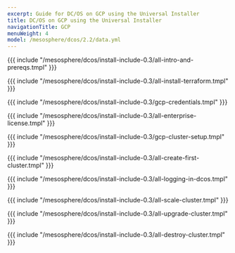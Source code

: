 ```yaml
---
excerpt: Guide for DC/OS on GCP using the Universal Installer
title: DC/OS on GCP using the Universal Installer
navigationTitle: GCP
menuWeight: 4
model: /mesosphere/dcos/2.2/data.yml
---
```


{{{ include "/mesosphere/dcos/install-include-0.3/all-intro-and-prereqs.tmpl" }}}

{{{ include "/mesosphere/dcos/install-include-0.3/all-install-terraform.tmpl" }}}

{{{ include "/mesosphere/dcos/install-include-0.3/gcp-credentials.tmpl" }}}

{{{ include "/mesosphere/dcos/install-include-0.3/all-enterprise-license.tmpl" }}}

{{{ include "/mesosphere/dcos/install-include-0.3/gcp-cluster-setup.tmpl" }}}

{{{ include "/mesosphere/dcos/install-include-0.3/all-create-first-cluster.tmpl" }}}

{{{ include "/mesosphere/dcos/install-include-0.3/all-logging-in-dcos.tmpl" }}}

{{{ include "/mesosphere/dcos/install-include-0.3/all-scale-cluster.tmpl" }}}

{{{ include "/mesosphere/dcos/install-include-0.3/all-upgrade-cluster.tmpl" }}}

{{{ include "/mesosphere/dcos/install-include-0.3/all-destroy-cluster.tmpl" }}}
